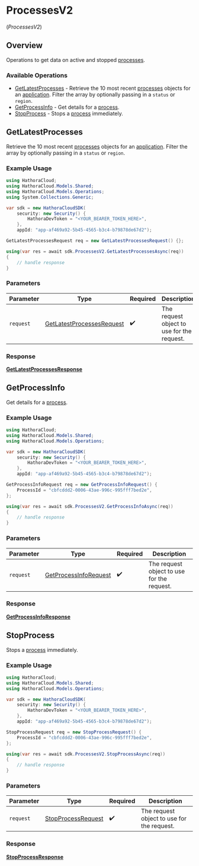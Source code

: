 # ProcessesV2
(*ProcessesV2*)

## Overview

Operations to get data on active and stopped [processes](https://hathora.dev/docs/concepts/hathora-entities#process).

### Available Operations

* [GetLatestProcesses](#getlatestprocesses) - Retrieve the 10 most recent [processes](https://hathora.dev/docs/concepts/hathora-entities#process) objects for an [application](https://hathora.dev/docs/concepts/hathora-entities#application). Filter the array by optionally passing in a `status` or `region`.
* [GetProcessInfo](#getprocessinfo) - Get details for a [process](https://hathora.dev/docs/concepts/hathora-entities#process).
* [StopProcess](#stopprocess) - Stops a [process](https://hathora.dev/docs/concepts/hathora-entities#process) immediately.

## GetLatestProcesses

Retrieve the 10 most recent [processes](https://hathora.dev/docs/concepts/hathora-entities#process) objects for an [application](https://hathora.dev/docs/concepts/hathora-entities#application). Filter the array by optionally passing in a `status` or `region`.

### Example Usage

```csharp
using HathoraCloud;
using HathoraCloud.Models.Shared;
using HathoraCloud.Models.Operations;
using System.Collections.Generic;

var sdk = new HathoraCloudSDK(
    security: new Security() {
        HathoraDevToken = "<YOUR_BEARER_TOKEN_HERE>",
    },
    appId: "app-af469a92-5b45-4565-b3c4-b79878de67d2");

GetLatestProcessesRequest req = new GetLatestProcessesRequest() {};

using(var res = await sdk.ProcessesV2.GetLatestProcessesAsync(req))
{
    // handle response
}
```

### Parameters

| Parameter                                                                         | Type                                                                              | Required                                                                          | Description                                                                       |
| --------------------------------------------------------------------------------- | --------------------------------------------------------------------------------- | --------------------------------------------------------------------------------- | --------------------------------------------------------------------------------- |
| `request`                                                                         | [GetLatestProcessesRequest](../../Models/Operations/GetLatestProcessesRequest.md) | :heavy_check_mark:                                                                | The request object to use for the request.                                        |


### Response

**[GetLatestProcessesResponse](../../Models/Operations/GetLatestProcessesResponse.md)**


## GetProcessInfo

Get details for a [process](https://hathora.dev/docs/concepts/hathora-entities#process).

### Example Usage

```csharp
using HathoraCloud;
using HathoraCloud.Models.Shared;
using HathoraCloud.Models.Operations;

var sdk = new HathoraCloudSDK(
    security: new Security() {
        HathoraDevToken = "<YOUR_BEARER_TOKEN_HERE>",
    },
    appId: "app-af469a92-5b45-4565-b3c4-b79878de67d2");

GetProcessInfoRequest req = new GetProcessInfoRequest() {
    ProcessId = "cbfcddd2-0006-43ae-996c-995fff7bed2e",
};

using(var res = await sdk.ProcessesV2.GetProcessInfoAsync(req))
{
    // handle response
}
```

### Parameters

| Parameter                                                                 | Type                                                                      | Required                                                                  | Description                                                               |
| ------------------------------------------------------------------------- | ------------------------------------------------------------------------- | ------------------------------------------------------------------------- | ------------------------------------------------------------------------- |
| `request`                                                                 | [GetProcessInfoRequest](../../Models/Operations/GetProcessInfoRequest.md) | :heavy_check_mark:                                                        | The request object to use for the request.                                |


### Response

**[GetProcessInfoResponse](../../Models/Operations/GetProcessInfoResponse.md)**


## StopProcess

Stops a [process](https://hathora.dev/docs/concepts/hathora-entities#process) immediately.

### Example Usage

```csharp
using HathoraCloud;
using HathoraCloud.Models.Shared;
using HathoraCloud.Models.Operations;

var sdk = new HathoraCloudSDK(
    security: new Security() {
        HathoraDevToken = "<YOUR_BEARER_TOKEN_HERE>",
    },
    appId: "app-af469a92-5b45-4565-b3c4-b79878de67d2");

StopProcessRequest req = new StopProcessRequest() {
    ProcessId = "cbfcddd2-0006-43ae-996c-995fff7bed2e",
};

using(var res = await sdk.ProcessesV2.StopProcessAsync(req))
{
    // handle response
}
```

### Parameters

| Parameter                                                           | Type                                                                | Required                                                            | Description                                                         |
| ------------------------------------------------------------------- | ------------------------------------------------------------------- | ------------------------------------------------------------------- | ------------------------------------------------------------------- |
| `request`                                                           | [StopProcessRequest](../../Models/Operations/StopProcessRequest.md) | :heavy_check_mark:                                                  | The request object to use for the request.                          |


### Response

**[StopProcessResponse](../../Models/Operations/StopProcessResponse.md)**

